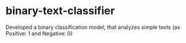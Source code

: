 # binary-text-classifier
Developed a binary classification model, that analyzes simple texts (as Positive: 1 and Negative: 0)
